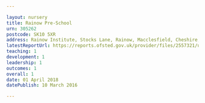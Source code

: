 ```yaml
---

layout: nursery
title: Rainow Pre-School
urn: 305262
postcode: SK10 5XR
address: Rainow Institute, Stocks Lane, Rainow, Macclesfield, Cheshire, SK10 5XR
latestReportUrl: https://reports.ofsted.gov.uk/provider/files/2557321/urn/305262.pdf
teaching: 1
development: 1
leadership: 1
outcomes: 1
overall: 1
date: 01 April 2018 
datePublish: 10 March 2016

---
```

